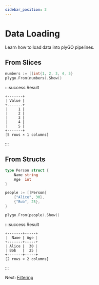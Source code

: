 ```yaml
---
sidebar_position: 2
---
```


# Data Loading

Learn how to load data into plyGO pipelines.

## From Slices

```go
numbers := []int{1, 2, 3, 4, 5}
plygo.From(numbers).Show()
```

:::success Result
```
+-------+
| Value |
+-------+
|     1 |
|     2 |
|     3 |
|     4 |
|     5 |
+-------+
[5 rows × 1 columns]
```
:::

## From Structs

```go
type Person struct {
    Name string
    Age  int
}

people := []Person{
    {"Alice", 30},
    {"Bob", 25},
}

plygo.From(people).Show()
```

:::success Result
```
+-------+-----+
|  Name | Age |
+-------+-----+
| Alice |  30 |
| Bob   |  25 |
+-------+-----+
[2 rows × 2 columns]
```
:::

Next: [Filtering](03-filtering.md)
